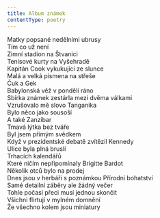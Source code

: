 ```yaml
---
title: Album známek
contentType: poetry
---
```


<section>

Matky popsané nedělními ubrusy  
Tím co už není  
Zimní stadion na Štvanici  
Tenisové kurty na Vyšehradě  
Kapitán Cook vykukující ze slunce  
Malá a velká písmena na střeše  
Čuk a Gek  
Babylonská věž v pondělí ráno  
Sbírka známek zestárla mezi dvěma válkami  
Vzrušovalo mě slovo Tanganika  
Bylo něco jako sousoší  
A také Zanzibar  
Tmavá lýtka bez tváře  
Byl jsem přímým svědkem  
Když v prezidentské debatě zvítězil Kennedy  
Ulice byla plná bruslí  
Trhacích kalendářů  
Které ničím nepřipomínaly Brigitte Bardot  
Několik otců bylo na prodej  
Dnes jsou v herbáři s poznámkou Přírodní bohatství  
Samé detailní záběry ale žádný večer  
Tohle počasí přeci musí jednou skončit  
Všichni flirtují v mylném domnění  
Že všechno kolem jsou miniatury

</section>
